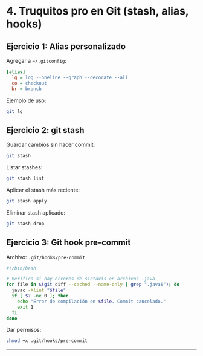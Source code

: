 # 4. Truquitos pro en Git (stash, alias, hooks)

## Ejercicio 1: Alias personalizado

Agregar a `~/.gitconfig`:

```ini
[alias]
  lg = log --oneline --graph --decorate --all
  co = checkout
  br = branch
```

Ejemplo de uso:
```bash
git lg
```

## Ejercicio 2: git stash

Guardar cambios sin hacer commit:
```bash
git stash
```

Listar stashes:
```bash
git stash list
```

Aplicar el stash más reciente:
```bash
git stash apply
```

Eliminar stash aplicado:
```bash
git stash drop
```

## Ejercicio 3: Git hook pre-commit

Archivo: `.git/hooks/pre-commit`

```bash
#!/bin/bash

# Verifica si hay errores de sintaxis en archivos .java
for file in $(git diff --cached --name-only | grep ".java$"); do
  javac -Xlint "$file"
  if [ $? -ne 0 ]; then
    echo "Error de compilación en $file. Commit cancelado."
    exit 1
  fi
done
```

Dar permisos:
```bash
chmod +x .git/hooks/pre-commit
```

---
